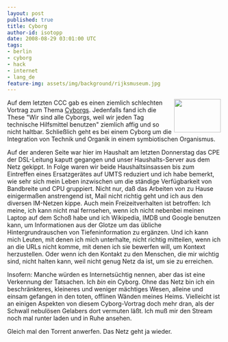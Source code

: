 ```yaml
---
layout: post
published: true
title: Cyborg
author-id: isotopp
date: 2008-08-29 03:01:00 UTC
tags:
- berlin
- cyborg
- hack
- internet
- lang_de
feature-img: assets/img/background/rijksmuseum.jpg
---
```

<a class='serendipity_image_link' href='http://flickr.com/photos/rizzato/2283550273/'><!-- s9ymdb:4808 --><img class="serendipity_image_right" width="109" height="78" style="float: right; border: 0px; padding-left: 5px; padding-right: 5px;" src="/uploads/cyborg.serendipityThumb.jpg" alt="" /></a> Auf dem letzten CCC gab es einen ziemlich schlechten Vortrag zum Thema <a href="http://events.ccc.de/congress/2007/Fahrplan/events/2228.en.html">Cyborgs</a>.  Jedenfalls fand ich die These "Wir sind alle Cyborgs, weil wir jeden Tag technische Hilfsmittel benutzen" ziemlich affig und so nicht haltbar. Schließlich geht es bei einem Cyborg um die Integration von Technik und Organik in einem symbiotischen Organismus.

Auf der anderen Seite war hier im Haushalt am letzten Donnerstag das CPE der DSL-Leitung kaputt gegangen und unser Haushalts-Server aus dem Netz gekippt. In Folge waren wir beide Haushaltsinsassen bis zum Eintreffen eines Ersatzgerätes auf UMTS reduziert und ich habe bemerkt, wie sehr sich mein Leben inzwischen um die ständige Verfügbarkeit von Bandbreite und CPU gruppiert. Nicht nur, daß das Arbeiten von zu Hause einigermaßen anstrengend ist, Mail nicht richtig geht und ich aus den diversen IM-Netzen kippe. Auch mein Freizeitverhalten ist betroffen: Ich meine, ich kann nicht mal fernsehen, wenn ich nicht nebenbei meinen Laptop auf dem Schoß habe und ich Wikipedia, IMDB und Google benutzen kann, um Informationen aus der Glotze um das übliche Hintergrundrauschen von Tiefeninformation zu ergänzen. Und ich kann mich Leuten, mit denen ich mich unterhalte, nicht richtig mitteilen, wenn ich an die URLs nicht komme, mit denen ich sie bewerfen will, um Kontext herzustellen. Oder wenn ich den Kontakt zu den Menschen, die mir wichtig sind, nicht halten kann, weil nicht genug Netz da ist, um sie zu erreichen.

Insofern: Manche würden es Internetsüchtig nennen, aber das ist eine Verkennung der Tatsachen. Ich <em>bin</em> ein Cyborg. Ohne das Netz bin ich ein beschränkteres, kleineres und weniger mächtiges Wesen, alleine und einsam gefangen in den toten, offlinen Wänden meines Heims. Vielleicht ist an einigen Aspekten von diesem Cyborg-Vortrag doch mehr dran, als der Schwall nebulösen Gelabers dort vermuten läßt. Ich muß mir den Stream noch mal runter laden und in Ruhe ansehen.

Gleich mal den Torrent anwerfen. Das Netz geht ja wieder.
